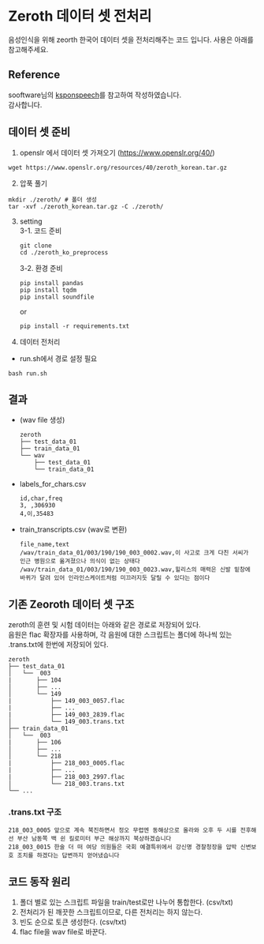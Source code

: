 # Zeroth 데이터 셋 전처리 
음성인식을 위해 zeorth 한국어 데이터 셋을 전처리해주는 코드 입니다. 사용은 아래를 참고해주세요.

## Reference
sooftware님의 [ksponspeech](https://github.com/sooftware/ksponspeech)를 참고하여 작성하였습니다.  
감사합니다.

## 데이터 셋 준비

1. openslr 에서 데이터 셋 가져오기 (https://www.openslr.org/40/)  
```
wget https://www.openslr.org/resources/40/zeroth_korean.tar.gz  
```
2. 압푹 풀기 
```
mkdir ./zeroth/ # 폴더 생성
tar -xvf ./zeroth_korean.tar.gz -C ./zeroth/
``` 
3. setting   
    3-1. 코드 준비  
    ```
    git clone
    cd ./zeroth_ko_preprocess
    ```
    3-2. 환경 준비 
    ```
    pip install pandas 
    pip install tqdm
    pip install soundfile
    ```
    or
    ```
    pip install -r requirements.txt
    ``` 

4. 데이터 전처리  
- run.sh에서 경로 설정 필요
```
bash run.sh
```

## 결과 
- (wav file 생성)
    ```
    zeroth
    ├── test_data_01
    ├── train_data_01
    └── wav
        ├── test_data_01
        └── train_data_01
    ```
- labels_for_chars.csv
    ```
    id,char,freq
    3, ,306930
    4,이,35483
    ```
- train_transcripts.csv (wav로 변환)
    ```
    file_name,text
    /wav/train_data_01/003/190/190_003_0002.wav,이 사고로 크게 다친 서씨가 인근 병원으로 옮겨졌으나 의식이 없는 상태다
    /wav/train_data_01/003/190/190_003_0023.wav,힐리스의 매력은 신발 밑창에 바퀴가 달려 있어 인라인스케이트처럼 미끄러지듯 달릴 수 있다는 점이다
    ```  

##  기존 Zeoroth 데이터 셋 구조 
zeroth의 훈련 및 시험 데이터는 아래와 같은 경로로 저장되어 있다.  
음원은 flac 확장자를 사용하며, 각 음원에 대한 스크립트는 폴더에 하나씩 있는 .trans.txt에 한번에 저장되어 있다.
```
zeroth
├── test_data_01
│   └──  003
|       ├── 104
│       ├── ...
│       └── 149
|           ├── 149_003_0057.flac
|           ├── ...
|           ├── 149_003_2839.flac
│           └── 149_003.trans.txt
├── train_data_01
│   └──  003
|       ├── 106
│       ├── ...
│       └── 218
|           ├── 218_003_0005.flac
|           ├── ...
|           ├── 218_003_2997.flac
│           └── 218_003.trans.txt
└── ...

```
### .trans.txt 구조
``` 
218_003_0005 앞으로 계속 북진하면서 정오 무렵엔 동해상으로 올라와 오후 두 시를 전후해선 부산 남동쪽 백 쉰 킬로미터 부근 해상까지 북상하겠습니다
218_003_0015 한술 더 떠 여당 의원들은 국회 예결특위에서 강신명 경찰청장을 압박 신변보호 조치를 하겠다는 답변까지 얻어냈습니다
```

## 코드 동작 원리
1. 폴더 별로 있는 스크립트 파일을 train/test로만 나누어 통합한다. (csv/txt)
2. 전처리가 된 깨끗한 스크립트이므로, 다른 전처리는 하지 않는다.
3. 빈도 순으로 토큰 생성한다. (csv/txt)
4. flac file을 wav file로 바꾼다.
